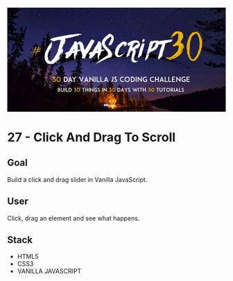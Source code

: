 ![JS30](../javascript30.png)

# 27 - Click And Drag To Scroll

## Goal

Build a click and drag slider in Vanilla JavaScript.

## User

Click, drag an element and see what happens.

## Stack

- HTML5
- CSS3
- VANILLA JAVASCRIPT
